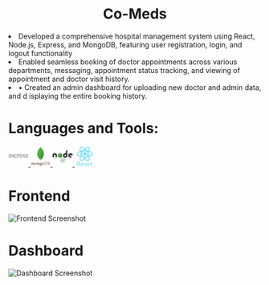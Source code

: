 <h1 align="center">Co-Meds</h1>
<p>
  <li>Developed a comprehensive hospital management system using React, Node.js, Express, and MongoDB, featuring user registration,
login, and logout functionality</li>
  <li> Enabled seamless booking of doctor appointments across various departments, messaging, appointment status tracking, and viewing
of appointment and doctor visit history.</li>
  <li>• Created an admin dashboard for uploading new doctor and admin data, and d isplaying the entire booking history.
</li>
</p>

<h1 align="left">Languages and Tools:</h1>
<p align="left"> <a href="https://expressjs.com" target="_blank" rel="noreferrer"> <img src="https://raw.githubusercontent.com/devicons/devicon/master/icons/express/express-original-wordmark.svg" alt="express" width="40" height="40"/> </a> <a href="https://www.mongodb.com/" target="_blank" rel="noreferrer"> <img src="https://raw.githubusercontent.com/devicons/devicon/master/icons/mongodb/mongodb-original-wordmark.svg" alt="mongodb" width="40" height="40"/> </a> <a href="https://nodejs.org" target="_blank" rel="noreferrer"> <img src="https://raw.githubusercontent.com/devicons/devicon/master/icons/nodejs/nodejs-original-wordmark.svg" alt="nodejs" width="40" height="40"/> </a> <a href="https://reactjs.org/" target="_blank" rel="noreferrer"> <img src="https://raw.githubusercontent.com/devicons/devicon/master/icons/react/react-original-wordmark.svg" alt="react" width="40" height="40"/> </a> 

</p>

<body>
    <h1>Frontend</h1>
    <img src="https://github.com/kmishraa/Co-Meds-App/assets/104066423/7176fcd0-9146-4b64-9bd4-442f64e5e4d5" alt="Frontend Screenshot">
</body>
<body>
    <h1>Dashboard</h1>
    <img src="https://github.com/kmishraa/Co-Meds-App/assets/104066423/4464d46d-6388-4e48-bc23-08be9ae04ac1" alt="Dashboard Screenshot">
</body>
